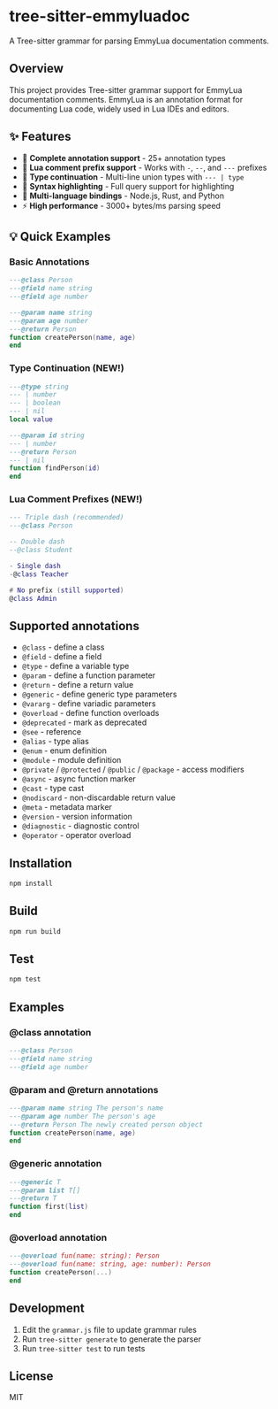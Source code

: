 # tree-sitter-emmyluadoc

A Tree-sitter grammar for parsing EmmyLua documentation comments.

## Overview

This project provides Tree-sitter grammar support for EmmyLua documentation comments. EmmyLua is an annotation format for documenting Lua code, widely used in Lua IDEs and editors.

## ✨ Features

- 🎯 **Complete annotation support** - 25+ annotation types
- 📝 **Lua comment prefix support** - Works with `-`, `--`, and `---` prefixes
- 🔄 **Type continuation** - Multi-line union types with `--- | type`
- 🎨 **Syntax highlighting** - Full query support for highlighting
- 🦀 **Multi-language bindings** - Node.js, Rust, and Python
- ⚡ **High performance** - 3000+ bytes/ms parsing speed

## 💡 Quick Examples

### Basic Annotations
```lua
---@class Person
---@field name string
---@field age number

---@param name string
---@param age number
---@return Person
function createPerson(name, age)
end
```

### Type Continuation (NEW!)
```lua
---@type string
--- | number
--- | boolean
--- | nil
local value

---@param id string
--- | number
---@return Person
--- | nil
function findPerson(id)
end
```

### Lua Comment Prefixes (NEW!)
```lua
--- Triple dash (recommended)
---@class Person

-- Double dash
--@class Student

- Single dash
-@class Teacher

# No prefix (still supported)
@class Admin
```

## Supported annotations

- `@class` - define a class
- `@field` - define a field
- `@type` - define a variable type
- `@param` - define a function parameter
- `@return` - define a return value
- `@generic` - define generic type parameters
- `@vararg` - define variadic parameters
- `@overload` - define function overloads
- `@deprecated` - mark as deprecated
- `@see` - reference
- `@alias` - type alias
- `@enum` - enum definition
- `@module` - module definition
- `@private` / `@protected` / `@public` / `@package` - access modifiers
- `@async` - async function marker
- `@cast` - type cast
- `@nodiscard` - non-discardable return value
- `@meta` - metadata marker
- `@version` - version information
- `@diagnostic` - diagnostic control
- `@operator` - operator overload

## Installation

```bash
npm install
```

## Build

```bash
npm run build
```

## Test

```bash
npm test
```

## Examples

### @class annotation
```lua
---@class Person
---@field name string
---@field age number
```

### @param and @return annotations
```lua
---@param name string The person's name
---@param age number The person's age
---@return Person The newly created person object
function createPerson(name, age)
end
```

### @generic annotation
```lua
---@generic T
---@param list T[]
---@return T
function first(list)
end
```

### @overload annotation
```lua
---@overload fun(name: string): Person
---@overload fun(name: string, age: number): Person
function createPerson(...)
end
```

## Development

1. Edit the `grammar.js` file to update grammar rules
2. Run `tree-sitter generate` to generate the parser
3. Run `tree-sitter test` to run tests

## License

MIT
